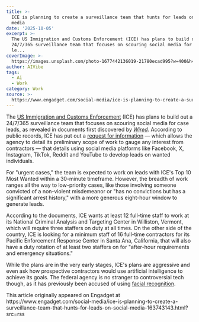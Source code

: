 ```yaml
---
title: >-
  ICE is planning to create a surveillance team that hunts for leads on social
  media
date: '2025-10-05'
excerpt: >-
  The US Immigration and Customs Enforcement (ICE) has plans to build out a
  24/7/365 surveillance team that focuses on scouring social media for case
  le...
coverImage: >-
  https://images.unsplash.com/photo-1677442136019-21780ecad995?w=400&h=200&fit=crop&auto=format
author: AIVibe
tags:
  - Ai
  - Work
category: Work
source: >-
  https://www.engadget.com/social-media/ice-is-planning-to-create-a-surveillance-team-that-hunts-for-leads-on-social-media-163743143.html?src=rss
---
```

<p>The <a data-i13n="elm:context_link;elmt:doNotAffiliate;cpos:1;pos:1" class="no-affiliate-link" href="https://www.engadget.com/apps/apple-removes-iceblock-from-the-app-store-after-trump-administrations-demand-031659651.html">US Immigration and Customs Enforcement</a> (ICE) has plans to build out a 24/7/365 surveillance team that focuses on scouring social media for case leads, as revealed in documents first discovered by <a data-i13n="elm:context_link;elmt:doNotAffiliate;cpos:2;pos:1" class="no-affiliate-link" href="https://www.wired.com/story/ice-social-media-surveillance-24-7-contract/"><em>Wired</em></a>. According to public records, ICE has put out a <a data-i13n="elm:context_link;elmt:doNotAffiliate;cpos:3;pos:1" class="no-affiliate-link" href="https://sam.gov/workspace/contract/opp/37b379dbed484281a12530cc01835e04/view">request for information</a> — which allows the agency to detail its preliminary scope of work to gauge any interest from contractors — that details using social media platforms like Facebook, X, Instagram, TikTok, Reddit and YouTube to develop leads on wanted individuals.</p>
<p>For &quot;urgent cases,&quot; the team is expected to work on leads with ICE&#39;s Top 10 Most Wanted within a 30-minute timeframe. However, the breadth of work ranges all the way to low-priority cases, like those involving someone convicted of a non-violent misdemeanor or &quot;has no convictions but has a significant arrest history,&quot; with a more generous eight-hour window to generate leads.</p>
<span id="end-legacy-contents"></span><p>According to the documents, ICE wants at least 12 full-time staff to work at its National Criminal Analysis and Targeting Center in Williston, Vermont, which will require three staffers on duty at all times. On the other side of the country, ICE is looking for a minimum staff of 16 full-time contractors for its Pacific Enforcement Response Center in Santa Ana, California, that will also have a duty rotation of at least two staffers on for &quot;after-hour requirements and emergency situations.&quot;</p>
<p>While the plans are in the very early stages, ICE&#39;s plans are aggressive and even ask how prospective contractors would use artificial intelligence to achieve its goals. The federal agency is no stranger to controversial tech though, as it has previously been accused of using <a data-i13n="elm:context_link;elmt:doNotAffiliate;cpos:4;pos:1" class="no-affiliate-link" href="https://www.engadget.com/general/senators-demand-ice-cease-use-of-facial-recognition-app-172146833.html">facial recognition</a>.</p>This article originally appeared on Engadget at https://www.engadget.com/social-media/ice-is-planning-to-create-a-surveillance-team-that-hunts-for-leads-on-social-media-163743143.html?src=rss
